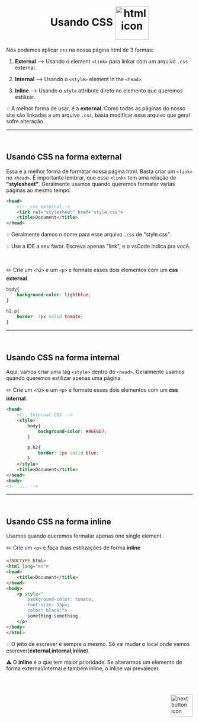 <!-- title -->
<h1 align="center">
    <span>Usando CSS</span>
    <img src="https://cdn-icons-png.flaticon.com/512/2306/2306041.png" alt="html icon" width="90px" align="center" >
</h1>

Nós podemos aplicar `css` na nossa página html de 3 formas:

1. **External** --> Usando o element `<link>` para linkar com um arquivo `.css` external.

2. **Internal** --> Usando o `<style>` element in the `<head>`.

3. **Inline** --> Usando o `style` attribute direto no elemento que queremos estilizar.

💡 A melhor forma de usar, é a **external**. Como todas as páginas do nosso site são linkadas a um arquivo `.css`, basta modificar esse arquivo que geral sofre alteração.

<hr>
<br>

## Usando CSS na forma **external**
Essa é a melhor forma de formatar nossa página html. Basta criar um `<link>` no `<head>`. É importante lembrar, que esse `<link>` tem uma relação de **"stylesheet"**. Geralmente usamos quando queremos formatar várias páginas ao mesmo tempo.

```html
<head>
    <!-- css external-->
    <link rel="stylesheet" href="style.css">
    <title>Document</title>
</head>
```

💡 Geralmente damos o nome para esse arquivo `.css` de "style.css".

💡 Use a IDE a seu favor. Escreva apenas "link", e o vsCode indica pra você.

<br>

✏️ Crie um `<h2>` e um `<p>` e formate esses dois elementos com um **css external**.

```css
body{
    background-color: lightblue;
}

h2,p{
    border: 2px solid tomato;
}
```

<hr>
<br>

## Usando CSS na forma **internal**
Aqui, vamos criar uma tag `<style>` dentro do `<head>`. Geralmente usamos quando queremos estilizar apenas uma página.

✏️ Crie um `<h2>` e um `<p>` e formate esses dois elementos com um **css internal**.

```html
<head>
    <!-- Internal CSS -->
    <style>
        body{
            background-color: #86E6D7;
        }

        p,h2{
            border: 2px solid blue;
        }
    </style>
    <title>Document</title>
</head>
<body>
<!-- ... -->
```

<hr>
<br>

## Usando CSS na forma **inline**
Usamos quando queremos formatar apenas one single element.

✏️ Crie um `<p>` e faça duas estilizações de forma **inline**

```html
<!DOCTYPE html>
<html lang="en">
<head>
    <title>Document</title>
</head>
<body>
    <p style="
        background-color: tomato;
        font-size: 35px;
        color: black;">
        something something
    </p>
</body>
</html>
```

💡 O jeito de escrever é sempre o mesmo. Só vai mudar o local onde vamos escrever(**external**,**internal**,**inline**).


⚠️ O **inline** é o que tem maior prioridade. Se alterarmos um elemento de forma external/internal e também inline, o inline vai prevalecer.

<br>
<br>

<!-- Next page button-->
[<img src="https://cdn-icons-png.flaticon.com/512/5553/5553581.png" alt="next button icon" width="60px" align="right">](../4.links/links.md)
